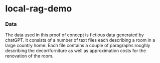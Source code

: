 # local-rag-demo

### Data
The data used in this proof of concept is fictious data generated by chatGPT. It consists of a number of text files each describing a room in a large country home. Each file contains a couple of paragraphs roughly describing the decor/furniture as well as approximation costs for the renovation of the room.
